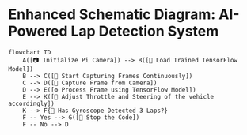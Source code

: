 # Enhanced Schematic Diagram: AI-Powered Lap Detection System

```mermaid
flowchart TD
    A([📷 Initialize Pi Camera]) --> B([🧠 Load Trained TensorFlow Model])
    B --> C([🎥 Start Capturing Frames Continuously])
    C --> D([📸 Capture Frame from Camera])
    D --> E([⚙️ Process Frame using TensorFlow Model])
    E --> K([🚙 Adjust Throttle and Steering of the vehicle accordingly])
    K --> F{🏁 Has Gyroscope Detected 3 Laps?}
    F -- Yes --> G([🛑 Stop the Code])
    F -- No --> D
